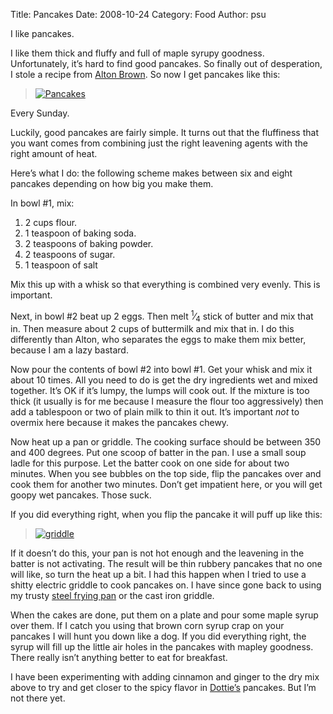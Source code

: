 Title: Pancakes
Date: 2008-10-24
Category: Food
Author: psu

<p>I like pancakes.</p>

<p>I like them thick and fluffy and full of maple syrupy goodness. Unfortunately,
it&rsquo;s hard to find good pancakes. So finally out of desperation, I stole a
recipe from <a href="http://tleaves.com/2008/03/27/browns-eats/">Alton Brown</a>. So now
I get pancakes like this:</p>

<blockquote>
<p><a href="http://www.flickr.com/photos/79904144@N00/2969616405/" title="Pancakes by psu13,
on Flickr"><img src="http://farm4.static.flickr.com/3269/2969616405_60aaf8ef08_m.jpg" alt="Pancakes" /></a></p>
</blockquote>

<p>Every Sunday.</p>

<p>Luckily, good pancakes are fairly simple. It turns out that the fluffiness
that you want comes from combining just the right leavening agents with the
right amount of heat.</p>

<p>Here&rsquo;s what I do: the following scheme makes between six and eight pancakes
depending on how big you make them.</p>

<p>In bowl #1, mix:</p>

1. 2 cups flour.
2. 1 teaspoon of baking soda.
2. 2 teaspoons of baking powder.
3. 2 teaspoons of sugar.
4. 1 teaspoon of salt

<p>Mix this up with a whisk so that everything is combined very evenly. This is
important.</p>

<p>Next, in bowl #2 beat up 2 eggs. Then melt <sup>1</sup>&frasl;<sub>4</sub> stick of butter and mix that
in. Then measure about 2 cups of buttermilk and mix that in. I do this
differently than Alton, who separates the eggs to make them mix better,
because I am a lazy bastard.</p>

<p>Now pour the contents of bowl #2 into bowl #1. Get your whisk and mix it about
10 times. All you need to do is get the dry ingredients wet and mixed
together. It&rsquo;s OK if it&rsquo;s lumpy, the lumps will cook out. If the mixture is
too thick (it usually is for me because I measure the flour too aggressively)
then add a tablespoon or two of plain milk to thin it out. It&rsquo;s important
<em>not</em> to overmix here because it makes the pancakes chewy.</p>

<p>Now heat up a pan or griddle. The cooking surface should be between 350 and
400 degrees. Put one scoop of batter in the pan. I use a small soup ladle for
this purpose. Let the batter cook on one side for about two minutes. When you
see bubbles on the top side, flip the pancakes over and cook them for another
two minutes. Don&rsquo;t get impatient here, or you will get goopy wet pancakes.
Those suck.</p>

<p>If you did everything right, when you flip the pancake it will puff up like
this:</p>

<blockquote>
<p><a href="http://www.flickr.com/photos/79904144@N00/2970540590/" title="griddle by psu13, on
Flickr"><img src="http://farm4.static.flickr.com/3065/2970540590_1ee7edcf74_m.jpg" alt="griddle" />
</a></p>
</blockquote>

<p>If it doesn&rsquo;t do this, your pan is not hot enough and the leavening in the
batter is not activating. The result will be thin rubbery pancakes that no one
will like, so turn the heat up a bit. I had this happen when I tried to use a
shitty electric griddle to cook pancakes on. I have since gone back to using
my trusty <a href="http://tleaves.com/2008/05/15/pan-of-steel/">steel frying pan</a> or
the cast iron griddle.</p>

<p>When the cakes are done, put them on a plate and pour some maple syrup over
them. If I catch you using that brown corn syrup crap on your pancakes I will
hunt you down like a dog. If you did everything right, the syrup will fill up
the little air holes in the pancakes with mapley goodness. There really isn&rsquo;t
anything better to eat for breakfast.</p>

<p>I have been experimenting with adding cinnamon and ginger to the dry mix above
to try and get closer to the spicy flavor in
<a href="http://tleaves.com/2008/04/28/dotties-true-blue-cafe/">Dottie&rsquo;s</a> pancakes.
But I&rsquo;m not there yet.</p>